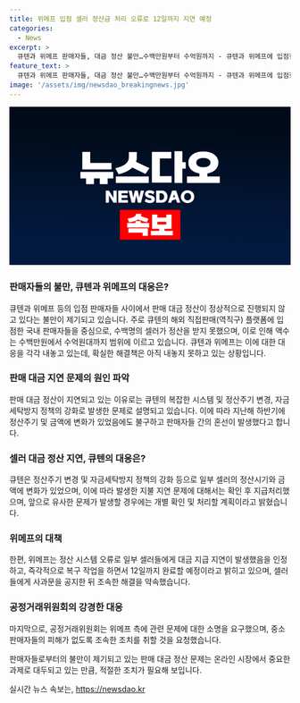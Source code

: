 ```yaml
---
title: 위메프 입점 셀러 정산금 처리 오류로 12일까지 지연 예정
categories:
  - News
excerpt: >
  큐텐과 위메프 판매자들, 대금 정산 불만…수백만원부터 수억원까지 - 큐텐과 위메프에 입점한 수백명의 판매자들이 판매 대금 정산 지연을 호소하고 있다. 주로 해외 직접판매 플랫폼에 입점한 국내 판매자들로, 미정산 금액은 수백만원부터 수억원까지에 달한다고 전해졌다. 위메프는 사과문을 공지하며 조속한 해결을 약속했고, 큐텐은 복잡한 시스템 문제로 해명했다. 공정거래위원회는 위메프 측에 문제 소명을 요구하고, 중소 판매자들의 피해 방지를 요청했다.
feature_text: >
  큐텐과 위메프 판매자들, 대금 정산 불만…수백만원부터 수억원까지 - 큐텐과 위메프에 입점한 수백명의 판매자들이 판매 대금 정산 지연을 호소하고 있다. 주로 해외 직접판매 플랫폼에 입점한 국내 판매자들로, 미정산 금액은 수백만원부터 수억원까지에 달한다고 전해졌다. 위메프는 사과문을 공지하며 조속한 해결을 약속했고, 큐텐은 복잡한 시스템 문제로 해명했다. 공정거래위원회는 위메프 측에 문제 소명을 요구하고, 중소 판매자들의 피해 방지를 요청했다.
image: '/assets/img/newsdao_breakingnews.jpg'
---
```


<p><img src="/assets/img/newsdao_breakingnews.jpg" alt="koreaapp 속보" /></p>

<h3>판매자들의 불만, 큐텐과 위메프의 대응은?</h3>

<p>큐텐과 위메프 등의 입점 판매자들 사이에서 판매 대금 정산이 정상적으로 진행되지 않고 있다는 불만이 제기되고 있습니다. 주로 큐텐의 해외 직접판매(역직구) 플랫폼에 입점한 국내 판매자들을 중심으로, 수백명의 셀러가 정산을 받지 못했으며, 이로 인해 액수는 수백만원에서 수억원대까지 범위에 이르고 있습니다. 큐텐과 위메프는 이에 대한 대응을 각각 내놓고 있는데, 확실한 해결책은 아직 내놓지 못하고 있는 상황입니다.</p>

<h3><strong>판매 대금 지연</strong> 문제의 원인 파악</h3>

<p>판매 대금 정산이 지연되고 있는 이유로는 큐텐의 복잡한 시스템 및 정산주기 변경, 자금세탁방지 정책의 강화로 발생한 문제로 설명되고 있습니다. 이에 따라 지난해 하반기에 정산주기 및 금액에 변화가 있었음에도 불구하고 판매자들 간의 혼선이 발생했다고 합니다.</p>

<h3><strong>셀러 대금 정산 지연</strong>, 큐텐의 대응은?</h3>

<p>큐텐은 정산주기 변경 및 자금세탁방지 정책의 강화 등으로 일부 셀러의 정산시기와 금액에 변화가 있었으며, 이에 따라 발생한 지불 지연 문제에 대해서는 확인 후 지급처리했으며, 앞으로 유사한 문제가 발생할 경우에는 개별 확인 및 처리할 계획이라고 밝혔습니다.</p>

<h3><strong>위메프의 대책</strong></h3>

<p>한편, 위메프는 정산 시스템 오류로 일부 셀러들에게 대금 지급 지연이 발생했음을 인정하고, 즉각적으로 복구 작업을 하면서 12일까지 완료할 예정이라고 밝히고 있으며, 셀러들에게 사과문을 공지한 뒤 조속한 해결을 약속했습니다.</p>

<h3><strong>공정거래위원회의 강경한 대응</strong></h3>

<p>마지막으로, 공정거래위원회는 위메프 측에 관련 문제에 대한 소명을 요구했으며, 중소 판매자들의 피해가 없도록 조속한 조치를 취할 것을 요청했습니다.</p>

<p>판매자들로부터의 불만이 제기되고 있는 판매 대금 정산 문제는 온라인 시장에서 중요한 과제로 대두되고 있는 만큼, 적절한 조치가 필요해 보입니다.</p>
실시간 뉴스 속보는, <a href="https://newsdao.kr" rel="dofollow">https://newsdao.kr</a>


